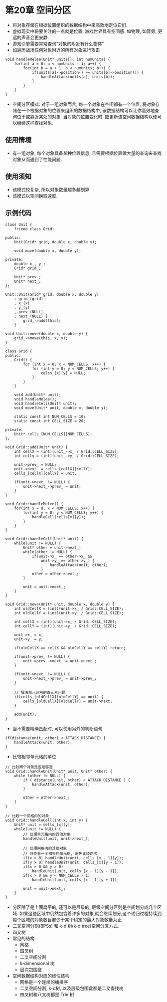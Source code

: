 # 第20章 空间分区
* 将对象存储在根据位置组织的数据结构中来高效地定位它们.
* 虚拟现实中将要关注的一点就是位置, 游戏世界具有空间感. 如物理, 如音频, 更远的声音会更安静.
* 游戏引擎需要常常查询"对象的附近有什么物体"
* 如遍历战场任何对象附近的所有对象进行攻击
```
void handleMelee(Unit* units[], int numUnits) {
    for(int a = 0; a < numUnits - 1; a++) {
        for(int b = a + 1; b < numUnits; b++) {
            if(units[a]->position() == units[b]->position()) {
                handleAttack(units[a], units[b]);
            }
        }
    }
}
```
* 空间分区模式: 对于一组对象而言, 每一个对象在空间都有一个位置, 将对象存储在一个根据对象的位置来组织的数据结构中, 该数据结构可以让你高效地查询位于或靠近某处的对象. 当对象的位置变化时, 应更新该空间数据结构以便可以继续这样查找对象.

## 使用情境
* 有一组对象, 每个对象具备某种位置信息, 且需要根据位置做大量的查询来查找对象从而遇到了性能问题.

## 使用须知
* 该模式较复杂, 所以对象数量越多越划算
* 该模式以空间换取速度.

## 示例代码
```
class Unit {
    friend class Grid;

public:
    Unit(Grid* grid, double x, double y);

    void move(double x, double y);

private:
    double x_, y_;
    Grid* grid_;

    Unit* prev_;
    Unit* next_;
};

Unit::Unit(Grid* grid, double x, double y)
    : grid_(grid)
    , x_(x)
    , y_(y) 
    , prev_(NULL)
    , next_(NULL) {
        grid_->add(this);
    }

void Unit::move(double x, double y) {
    grid_->move(this, x, y);
}

class Grid {
public:
    Grid() {
        for (int x = 0; x < NUM_CELLS; x++) {
            for (int y = 0; y < NUM_CELLS; y++) {
                celss_[x][y] = NULL;
            }
        }
    }

    void add(Unit* unit);
    void handleMelee();
    void handleCell(Unit* unit);
    void move(Unit* unit, double x, double y);

    static const int NUM_CELLS = 10;
    static const int CELL_SIZE = 20;

private:
    Unit* cells_[NUM_CELLS][NUM_CELLS];
};

void Grid::add(Unit* unit) {
    int cellX = (int)(unit_->x_ / Grid::CELL_SIZE);
    int celly = (int)(unit_->y_ / Grid::CELL_SIZE);

    unit->prev_ = NULL;
    unit->next_ = cells_[cellX][cellY];
    cells_[cellX][cellY] = unit;

    if(unit->next_ != NULL) {
        unit->next_->prev_ = unit;
    }
}

void Grid::handleMelee() {
    for(int x = 0; x < NUM_CELLS; x++) {
        for(int y = 0; y < NUM_CELLS; y++) {
            handleCell(cells[x][y]);
        }
    }
}

void Grid::handleCell(Unit* unit) {
    while(unit != NULL) {
        Unit* other = unit->next_;
        while(other != NULL) {
            if(unit->x_ == other->x_ &&
                unit->y_ == other->y_) {
                    handleAttack(unit, other);
                }
            other = other->next_;
        }

        unit = unit->next_;
    }
}

void Grid::move(Unit* unit, double x, double y) {
    int oldCellX = (int)(unit->x_ / Grid::CELL_SIZE);
    int oldCellY = (int)(unit->y_ / Grid::CELL_SIZE);

    int cellX = (int)(unit->x_ / Grid::CELL_SIZE);
    int cellY = (int)(unit->y_ / Grid::CELL_SIZE);

    unit->x_ = x;
    unit->y_ = y;

    if(oldCellX == cellX && oldCellY == cellY) return;

    if(unit->prev_ != NULL) {
        unit->prev_->next_ = unit->next_;
    }

    if(unit->next_ != NULL) {
        unit->next_->prev_ = unit->prev_;
    }

    // 解决单元网格的首元素问题
    if(cells_[oldCellX][oldCellY] == unit) {
        cells_[oldCellX][oldCellY] = unit->next;
    }

    add(unit);
}
```
* 当不需要精确匹配时, 可以使用另外的判断语句
```
if(distance(unit, other) < ATTACK_DISTANCE) {
    handleAttack(unit, other);
}
```
* 比较相邻单元格的单位
```
// 比较两个对象是否足够近
void Grid::handleUnit(Unit* unit, Unit* other) {
    while (other != NULL) {
        if ( distance(unit, other) < ATTACK_DISTANCE ) {
            handleAttack(unit, other);
        }

        other = other->next_;
    }
}

// 比较一个网格内的对象
void Grid::handleCell(int x, int y) {
    Unit* unit = cells_[x][y];
    while(unit != NULL) {
        // 处理单元格内的其他对象
        handleUnit(unit, unit->next_);

        // 处理网格内的其他对象
        // 只查看一半相邻的单元格, 避免比较两次
        if(x > 0) handleUnit(unit, cells_[x - 1][y]);
        if(y > 0) handleUnit(unit, cells_[x][y - 1]);
        if(x > 0 && y > 0)
            handleUnit(unit, cells_[x - 1][y - 1]);
        if(x > 0 && y < NUM_CELLS - 1)
            handleUnit(unit, cells_[x - 1][y + 1]);

        unit = unit->next_;
    }
}
```
* 分区除了是上面扁平的, 还可以是层级的, 层级空间分区则是空间划分成几个区域. 如果这些区域中仍然包含着许多的对象,就会继续划分,这个递归过程持续到每个区域的对象数目都少于某个约定的最大对象数量为止.
* 二叉空间分割(BPSs) 和 k-d 树(k-d tree)空间分区方式.
* 四叉树
* 常见的结构
    - 网格
    - 四叉树
    - 二叉空间分割
    - k-dimensional 树
    - 层次包围盒
* 空间数据结构对应的线性结构
    - 网格是一个连续的桶排序
    - 二叉空间分割, k-d树, 以及层级包围盒都是二叉查找树
    - 四叉树和八叉树都是 Trie 树